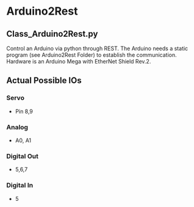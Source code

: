# Arduino2Rest
## Class_Arduino2Rest.py
Control an Arduino via python through REST. The Arduino needs a static program (see Arduino2Rest Folder) to establish the communication. Hardware is an Arduino Mega with EtherNet Shield Rev.2.

## Actual Possible IOs

### Servo
- Pin 8,9

### Analog
- A0, A1

### Digital Out
- 5,6,7

### Digital In
- 5




